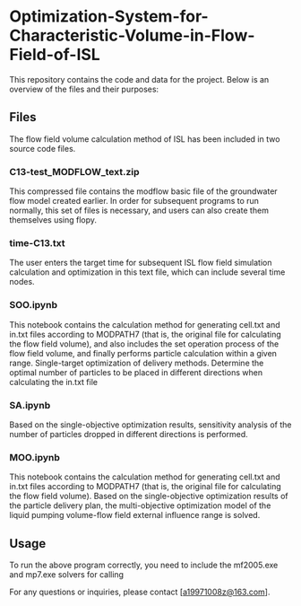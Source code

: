 # Optimization-System-for-Characteristic-Volume-in-Flow-Field-of-ISL
This repository contains the code and data for the project. Below is an overview of the files and their purposes:

## Files
The flow field volume calculation method of ISL has been included in two source code files.
### C13-test_MODFLOW_text.zip

This compressed file contains the modflow basic file of the groundwater flow model created earlier. In order for subsequent programs to run normally, this set of files is necessary, and users can also create them themselves using flopy.

### time-C13.txt

The user enters the target time for subsequent ISL flow field simulation calculation and optimization in this text file, which can include several time nodes.

### SOO.ipynb

This notebook contains the calculation method for generating cell.txt and in.txt files according to MODPATH7 (that is, the original file for calculating the flow field volume), and also includes the set operation process of the flow field volume, and finally performs particle calculation within a given range. Single-target optimization of delivery methods. Determine the optimal number of particles to be placed in different directions when calculating the in.txt file

### SA.ipynb

Based on the single-objective optimization results, sensitivity analysis of the number of particles dropped in different directions is performed.

### MOO.ipynb

This notebook contains the calculation method for generating cell.txt and in.txt files according to MODPATH7 (that is, the original file for calculating the flow field volume). Based on the single-objective optimization results of the particle delivery plan, the multi-objective optimization model of the liquid pumping volume-flow field external influence range is solved.

## Usage

To run the above program correctly, you need to include the mf2005.exe and mp7.exe solvers for calling 

For any questions or inquiries, please contact [a19971008z@163.com].



